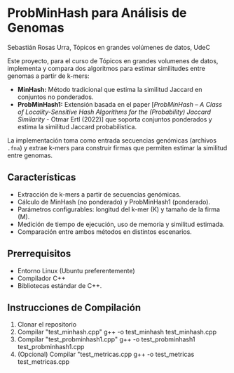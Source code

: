 # ProbMinHash para Análisis de Genomas

Sebastián Rosas Urra, Tópicos en grandes volúmenes de datos, UdeC

Este proyecto, para el curso de Tópicos en grandes volumenes de datos, implementa y compara dos algoritmos para estimar similitudes entre genomas a partir de k-mers:

- **MinHash:** Método tradicional que estima la similitud Jaccard en conjuntos no ponderados.
- **ProbMinHash1:** Extensión basada en el paper [*ProbMinHash – A Class of Locality-Sensitive Hash Algorithms for the (Probability) Jaccard Similarity* - Otmar Ertl (2022)] que soporta conjuntos ponderados y estima la similitud Jaccard probabilística.

La implementación toma como entrada secuencias genómicas (archivos `.fna`) y extrae k-mers para construir firmas que permiten estimar la similitud entre genomas.

## Características

- Extracción de k-mers a partir de secuencias genómicas.
- Cálculo de MinHash (no ponderado) y ProbMinHash1 (ponderado).
- Parámetros configurables: longitud del k-mer (K) y tamaño de la firma (M).
- Medición de tiempo de ejecución, uso de memoria y similitud estimada.
- Comparación entre ambos métodos en distintos escenarios.

## Prerrequisitos

- Entorno Linux (Ubuntu preferentemente)
- Compilador C++
- Bibliotecas estándar de C++.

## Instrucciones de Compilación

1. Clonar el repositorio
2. Compilar "test_minhash.cpp"
   g++ -o test_minhash test_minhash.cpp
3. Compilar "test_probminhash1.cpp"
   g++ -o test_probminhash1 test_probminhash1.cpp
4. (Opcional) Compilar "test_metricas.cpp
   g++ -o test_metricas test_metricas.cpp

